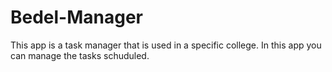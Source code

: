 # Bedel-Manager

This app is a task manager that is used in a specific college.
In this app you can manage the tasks schuduled.

